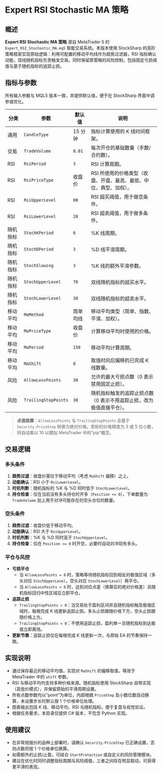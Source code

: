 # Expert RSI Stochastic MA 策略

## 概述
**Expert RSI Stochastic MA 策略** 源自 MetaTrader 5 的 `Expert_RSI_Stochastic_MA.mq5` 智能交易系统。本版本使用 StockSharp 的高阶策略框架实现原始逻辑：利用可配置的移动平均线作为趋势过滤器，RSI 指标确认动能，双线随机指标负责触发交易。同时保留原策略的风险控制，包括固定亏损阈值与基于随机指标的追踪止损。

## 指标与参数
所有输入参数与 MQL5 版本一致，并提供默认值，便于在 StockSharp 界面中调参或优化。

| 分类 | 参数 | 默认值 | 说明 |
| --- | --- | --- | --- |
| 通用 | `CandleType` | 15 分钟 | 指标计算使用的 K 线时间框架。 |
| 交易 | `TradeVolume` | `0.01` | 每次开仓的基础数量（手数/合约数）。 |
| RSI | `RsiPeriod` | `3` | RSI 计算周期。 |
| RSI | `RsiPriceType` | 收盘价 | RSI 所使用的价格类型（收盘、开盘、最高、最低、中位、典型、加权）。 |
| RSI | `RsiUpperLevel` | `80` | RSI 超买阈值，用于做空条件。 |
| RSI | `RsiLowerLevel` | `20` | RSI 超卖阈值，用于做多条件。 |
| 随机指标 | `StochKPeriod` | `6` | %K 线周期。 |
| 随机指标 | `StochDPeriod` | `3` | %D 线平滑周期。 |
| 随机指标 | `StochSlowing` | `3` | %K 线的额外平滑参数。 |
| 随机指标 | `StochUpperLevel` | `70` | 双线随机指标的超买水平。 |
| 随机指标 | `StochLowerLevel` | `30` | 双线随机指标的超卖水平。 |
| 移动平均 | `MaMethod` | 简单均线 | 移动平均类型（简单、指数、平滑、加权）。 |
| 移动平均 | `MaPriceType` | 收盘价 | 计算移动平均时使用的价格。 |
| 移动平均 | `MaPeriod` | `150` | 移动平均计算周期。 |
| 移动平均 | `MaShift` | `0` | 取值时向后偏移的已完成 K 线数量。 |
| 风险 | `AllowLossPoints` | `30` | 允许的最大亏损点数（0 表示禁用固定止损）。 |
| 风险 | `TrailingStopPoints` | `30` | 随机指标触发的追踪止损点数（0 表示不用追踪止损，改为极值直接平仓）。 |

> **点值换算**：`AllowLossPoints` 与 `TrailingStopPoints` 会基于 `Security.PriceStep` 转换为绝对价格。若标的价格精度为 3 或 5 位小数，将自动乘以 10 以模拟 MetaTrader 中的“pip”概念。

## 交易逻辑
### 多头条件
1. **趋势过滤**：收盘价需位于移动平均（考虑 `MaShift` 偏移）之上。
2. **动能确认**：RSI 小于 `RsiLowerLevel`。
3. **时机判断**：随机指标的 %K 与 %D 同时低于 `StochLowerLevel`。
4. **持仓检查**：仅在当前没有多头持仓时开多（`Position <= 0`），下单数量为 `TradeVolume` 加上用于对冲可能存在的空头仓位的数量。

### 空头条件
1. **趋势过滤**：收盘价低于移动平均。
2. **动能确认**：RSI 大于 `RsiUpperLevel`。
3. **时机判断**：%K 与 %D 同时高于 `StochUpperLevel`。
4. **持仓检查**：仅在 `Position >= 0` 时开空，必要时自动对冲现有多头。

### 平仓与风控
- **亏损平仓**
  - 当 `AllowLossPoints = 0` 时，策略等待随机指标回到相反的极值区域（多头对应 `StochUpperLevel`，空头对应 `StochLowerLevel`）再平仓。
  - 当 `AllowLossPoints > 0` 时，达到对应点差（换算后的绝对价格差）且随机指标回归中性区域后立即平仓。
- **追踪止损**
  - `TrailingStopPoints > 0`：当交易处于盈利区间并且随机指标触及极值区域时，每根完成 K 线更新追踪止损。多头止损跟随价格下方，空头止损跟随价格上方。
  - `TrailingStopPoints = 0`：不使用追踪止损，盈利单一旦随机指标到达极值立即离场。
- **更新节奏**：追踪止损仅在每根完成 K 线更新一次，与原始 EA 的节奏保持一致。

## 实现说明
- 通过保存最近的移动平均值，实现对 `MaShift` 的偏移取值，等效于 MetaTrader 中的 `shift` 参数。
- RSI 与移动平均均支持多种价格来源。随机指标使用 StockSharp 自带实现（高低价模式），并保留原始的平滑周期设置。
- 所有点数参数均以“point”为单位，内部根据 `PriceStep` 及小数位数自动换算，未设置步长时默认按 1 个价格单位处理。
- 图表输出包括 K 线、移动平均、RSI 与随机指标，便于复盘与视觉验证。
- 根据任务要求，本目录仅提供 C# 版本，不包含 Python 实现。

## 使用建议
- 在非常规报价的品种上部署时，请确认 `Security.PriceStep` 已正确设置，否则点数将按 1 个价格单位换算。
- 如需额外的止损/止盈，可结合 `StartProtection` 或自定义的风险管理模块。
- 建议在优化时同时调整指标周期与风险阈值，三者之间存在明显联动，可获得更平滑的表现。
